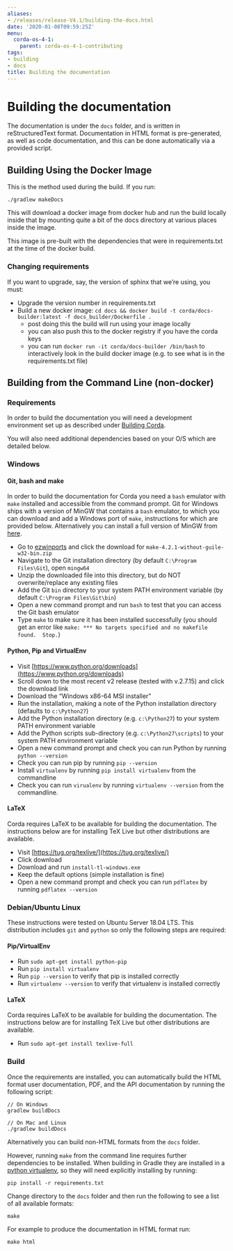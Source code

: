 ```yaml
---
aliases:
- /releases/release-V4.1/building-the-docs.html
date: '2020-01-08T09:59:25Z'
menu:
  corda-os-4-1:
    parent: corda-os-4-1-contributing
tags:
- building
- docs
title: Building the documentation
---
```



# Building the documentation

The documentation is under the `docs` folder, and is written in reStructuredText format. Documentation in HTML format
is pre-generated, as well as code documentation, and this can be done automatically via a provided script.


## Building Using the Docker Image

This is the method used during the build.  If you run:

```shell
./gradlew makeDocs
```

This will download a docker image from docker hub and run the build locally inside that by mounting quite a bit of the docs directory at
various places inside the image.

This image is pre-built with the dependencies that were in requirements.txt at the time of the docker build.


### Changing requirements

If you want to upgrade, say, the version of sphinx that we’re using, you must:


* Upgrade the version number in requirements.txt
* Build a new docker image: `cd docs && docker build -t corda/docs-builder:latest -f docs_builder/Dockerfile .`
    * post doing this the build will run using your image locally
    * you can also push this to the docker registry if you have the corda keys
    * you can run `docker run -it corda/docs-builder /bin/bash` to interactively look in the build docker image (e.g. to see what is in the
requirements.txt file)




## Building from the Command Line (non-docker)


### Requirements

In order to build the documentation you will need a development environment set up as described under [Building Corda](building-corda.md).

You will also need additional dependencies based on your O/S which are detailed below.


### Windows


#### Git, bash and make

In order to build the documentation for Corda you need a `bash` emulator with `make` installed and accessible from the command prompt. Git for
Windows ships with a version of MinGW that contains a `bash` emulator, to which you can download and add a Windows port of
`make`, instructions for which are provided below. Alternatively you can install a full version of MinGW from [here](http://www.mingw.org/).


* Go to [ezwinports](https://sourceforge.net/projects/ezwinports/files/) and click the download for `make-4.2.1-without-guile-w32-bin.zip`
* Navigate to the Git installation directory (by default `C:\Program Files\Git`), open `mingw64`
* Unzip the downloaded file into this directory, but do NOT overwrite/replace any existing files
* Add the Git `bin` directory to your system PATH environment variable (by default `C:\Program Files\Git\bin`)
* Open a new command prompt and run `bash` to test that you can access the Git bash emulator
* Type `make` to make sure it has been installed successfully (you should get an error
like `make: *** No targets specified and no makefile found.  Stop.`)


#### Python, Pip and VirtualEnv


* Visit [https://www.python.org/downloads](https://www.python.org/downloads)
* Scroll down to the most recent v2 release (tested with v.2.7.15) and click the download link
* Download the “Windows x86-64 MSI installer”
* Run the installation, making a note of the Python installation directory (defaults to `c:\Python27`)
* Add the Python installation directory (e.g. `c:\Python27`) to your system PATH environment variable
* Add the Python scripts sub-directory (e.g. `c:\Python27\scripts`) to your system PATH environment variable
* Open a new command prompt and check you can run Python by running `python --version`
* Check you can run pip by running `pip --version`
* Install `virtualenv` by running `pip install virtualenv` from the commandline
* Check you can run `virualenv` by running `virtualenv --version` from the commandline.


#### LaTeX

Corda requires LaTeX to be available for building the documentation. The instructions below are for installing TeX Live
but other distributions are available.


* Visit [https://tug.org/texlive/](https://tug.org/texlive/)
* Click download
* Download and run `install-tl-windows.exe`
* Keep the default options (simple installation is fine)
* Open a new command prompt and check you can run `pdflatex` by running `pdflatex --version`


### Debian/Ubuntu Linux

These instructions were tested on Ubuntu Server 18.04 LTS. This distribution includes `git` and `python` so only the following steps are required:


#### Pip/VirtualEnv


* Run `sudo apt-get install python-pip`
* Run `pip install virtualenv`
* Run `pip --version` to verify that pip is installed correctly
* Run `virtualenv --version` to verify that virtualenv is installed correctly


#### LaTeX

Corda requires LaTeX to be available for building the documentation. The instructions below are for installing TeX Live
but other distributions are available.


* Run `sudo apt-get install texlive-full`


### Build

Once the requirements are installed, you can automatically build the HTML format user documentation, PDF, and
the API documentation by running the following script:

```shell
// On Windows
gradlew buildDocs

// On Mac and Linux
./gradlew buildDocs
```

Alternatively you can build non-HTML formats from the `docs` folder.

However, running `make` from the command line requires further dependencies to be installed. When building in Gradle they
are installed in a [python virtualenv](https://virtualenv.pypa.io/en/stable/), so they will need explicitly installing
by running:

```shell
pip install -r requirements.txt
```

Change directory to the `docs` folder and then run the following to see a list of all available formats:

```shell
make
```

For example to produce the documentation in HTML format run:

```shell
make html
```

